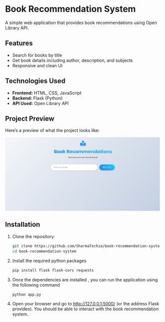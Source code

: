 # Book Recommendation System  

A simple web application that provides book recommendations using Open Library API.  

## Features  
- Search for books by title  
- Get book details including author, description, and subjects  
- Responsive and clean UI  

## Technologies Used  
- **Frontend:** HTML, CSS, JavaScript  
- **Backend:** Flask (Python)  
- **API Used:** Open Library API  

## Project Preview
Here’s a preview of what the project looks like:

![Project](assests/screenshot.jpg)

## Installation  

1. Clone the repository:  
   ```sh
   git clone https://github.com/SharmaTechie/book-recommendation-system.git
   cd book-recommendation-system
2. Install the required python packages
   ```sh
   pip install flask flask-cors requests
3. Once the dependencies are installed , you can run the application using the following command
   ```sh
   python app.py
4. Open your browser and go to http://127.0.0.1:5000/ (or the address Flask provides). You should be able to interact with the book recommendation system.
